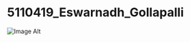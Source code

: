 # 5110419_Eswarnadh_Gollapalli
![Image Alt](https://github.com/Eshwar1289/5110419_Eswarnadh_Gollapalli/blob/59ae87bdb14e4c366a88089cdbd50332e816f19a/GreatLearning.png)
